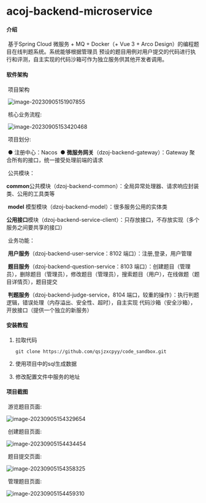 # acoj-backend-microservice

#### 介绍
​	基于Spring Cloud 微服务 + MQ + Docker（+ Vue 3 + Arco Design）的编程题目在线判题系统。系统能够根据管理员 预设的题目用例对用户提交的代码进行执行和评测，自主实现的代码沙箱可作为独立服务供其他开发者调用。

#### 软件架构

​	项目架构

​	![image-20230905151907855](https://tptptptpt.oss-cn-guangzhou.aliyuncs.com/picture/image-20230905151907855.png)

​	核心业务流程:

​		![image-20230905153420468](https://tptptptpt.oss-cn-guangzhou.aliyuncs.com/picture/image-20230905153420468.png)

​	项目划分:

​	● 注册中心：Nacos
​	● **微服务网关**（dzoj-backend-gateway）：Gateway 聚合所有的接口，统一接受处理前端的请求

​	公共模块：

​		**common**公共模块（dzoj-backend-common）：全局异常处理器、请求响应封装类、公用的工具类等

​		**model** 模型模块（dzoj-backend-model）：很多服务公用的实体类

​		**公用接口**模块（dzoj-backend-service-client）：只存放接口，不存放实现（多个服务之间要共享的接口）

​	业务功能：

​		**用户服务**（dzoj-backend-user-service：8102 端口）：注册,登录，用户管理

​		**题目服务**（dzoj-backend-question-service：8103 端口）：创建题目（管理员），删除题目（管理员），修改题目（管理员），搜索题目（用户），在线做题（题目详情页），题目提交

​		**判题服务**（dzoj-backend-judge-service，8104 端口，较重的操作）：执行判题逻辑，错误处理（内存溢出、安全性、超时），自主实现 代码沙箱（安全沙箱），开放接口（提供一个独立的新服务）


#### 安装教程

1. 拉取代码

   ```
   git clone https://github.com/qsjzxcpyy/code_sandbox.git
   ```

2. 使用项目中的sql生成数据

3. 修改配置文件中服务的地址

#### 项目截图

​	游览题目页面:

![image-20230905154329654](https://tptptptpt.oss-cn-guangzhou.aliyuncs.com/picture/image-20230905154329654.png)

​	创建题目页面:

![image-20230905154434454](https://tptptptpt.oss-cn-guangzhou.aliyuncs.com/picture/image-20230905154434454.png)



​	题目提交页面:

![image-20230905154358325](https://tptptptpt.oss-cn-guangzhou.aliyuncs.com/picture/image-20230905154358325.png)

​	管理题目页面:

![image-20230905154459310](https://tptptptpt.oss-cn-guangzhou.aliyuncs.com/picture/image-20230905154459310.png)
